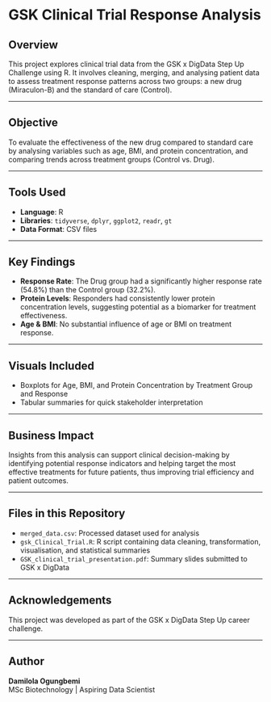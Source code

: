 # GSK Clinical Trial Response Analysis

## Overview
This project explores clinical trial data from the GSK x DigData Step Up Challenge using R. It involves cleaning, merging, and analysing patient data to assess treatment response patterns across two groups: a new drug (Miraculon-B) and the standard of care (Control).

---

## Objective
To  evaluate the effectiveness of the new drug compared to standard care by analysing variables such as age, BMI, and protein concentration, and comparing trends across treatment groups (Control vs. Drug).

---

## Tools Used
- **Language**: R
- **Libraries**: `tidyverse`, `dplyr`, `ggplot2`, `readr`, `gt`
- **Data Format**: CSV files

---

## Key Findings
- **Response Rate**: The Drug group had a significantly higher response rate (54.8%) than the Control group (32.2%).
- **Protein Levels**: Responders had consistently lower protein concentration levels, suggesting potential as a biomarker for treatment effectiveness.
- **Age & BMI**: No substantial influence of age or BMI on treatment response.

---

## Visuals Included
- Boxplots for Age, BMI, and Protein Concentration by Treatment Group and Response
- Tabular summaries for quick stakeholder interpretation

---

## Business Impact
Insights from this analysis can support clinical decision-making by identifying potential response indicators and helping target the most effective treatments for future patients, thus improving trial efficiency and patient outcomes.

---

## Files in this Repository
- `merged_data.csv`: Processed dataset used for analysis
- `gsk_Clinical_Trial.R`: R script containing data cleaning, transformation, visualisation, and statistical summaries
- `GSK_clinical_trial_presentation.pdf`: Summary slides submitted to GSK x DigData

---

## Acknowledgements
This project was developed as part of the GSK x DigData Step Up career challenge.

---

## Author
**Damilola Ogungbemi**  
MSc Biotechnology | Aspiring Data Scientist 
